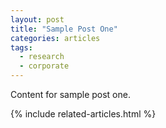 ```yaml
---
layout: post
title: "Sample Post One"
categories: articles
tags:
  - research
  - corporate
---
```


Content for sample post one.

{% include related-articles.html %}
